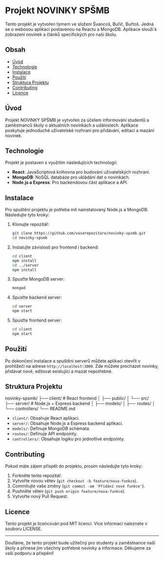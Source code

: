 # Projekt NOVINKY SPŠMB

Tento projekt je vytvořen týmem ve složení Švancoš, Buřič, Buřtoš. Jedná se o webovou aplikaci postavenou na Reactu a MongoDB. Aplikace slouží k zobrazení novinek a článků specifických pro naši školu.

## Obsah

- [Úvod](#úvod)
- [Technologie](#technologie)
- [Instalace](#instalace)
- [Použití](#použití)
- [Struktura Projektu](#struktura-projektu)
- [Contributing](#contributing)
- [Licence](#licence)

## Úvod

Projekt NOVINKY SPŠMB je vytvořen za účelem informování studentů a zaměstnanců školy o aktuálních novinkách a událostech. Aplikace poskytuje jednoduché uživatelské rozhraní pro přidávání, editaci a mazání novinek.

## Technologie

Projekt je postaven s využitím následujících technologií:

- **React**: JavaScriptová knihovna pro budování uživatelských rozhraní.
- **MongoDB**: NoSQL databáze pro ukládání dat o novinkách.
- **Node.js a Express**: Pro backendovou část aplikace a API.

## Instalace

Pro spuštění projektu je potřeba mít nainstalovaný Node.js a MongoDB. Následujte tyto kroky:

1. Klonujte repozitář:

    ```bash
    git clone https://github.com/vaserepozitare/novinky-spsmb.git
    cd novinky-spsmb
    ```

2. Instalujte závislosti pro frontend i backend:

    ```bash
    cd client
    npm install
    cd ../server
    npm install
    ```

3. Spusťte MongoDB server:

    ```bash
    mongod
    ```

4. Spusťte backend server:

    ```bash
    cd server
    npm start
    ```

5. Spusťte frontend server:

    ```bash
    cd client
    npm start
    ```

## Použití

Po dokončení instalace a spuštění serverů můžete aplikaci otevřít v prohlížeči na adrese `http://localhost:3000`. Zde můžete procházet novinky, přidávat nové, editovat existující a mazat nepotřebné.

## Struktura Projektu

novinky-spsmb/
├── client/ # React frontend
│ ├── public/
│ └── src/
├── server/ # Node.js + Express backend
│ ├── models/
│ ├── routes/
│ └── controllers/
└── README.md


- `client/`: Obsahuje React aplikaci.
- `server/`: Obsahuje Node.js a Express backend aplikaci.
- `models/`: Definuje MongoDB schémata.
- `routes/`: Definuje API endpointy.
- `controllers/`: Obsahuje logiku pro jednotlivé endpointy.

## Contributing

Pokud máte zájem přispět do projektu, prosím následujte tyto kroky:

1. Forkněte tento repozitář.
2. Vytvořte novou větev (`git checkout -b feature/nova-funkce`).
3. Commitujte vaše změny (`git commit -am 'Přidání nové funkce'`).
4. Pushněte větev (`git push origin feature/nova-funkce`).
5. Vytvořte nový Pull Request.

## Licence

Tento projekt je licencován pod MIT licencí. Více informací naleznete v souboru LICENSE.

---

Doufáme, že tento projekt bude užitečný pro studenty a zaměstnance naší školy a přinese jim všechny potřebné novinky a informace. Děkujeme za vaši podporu a přispění!
